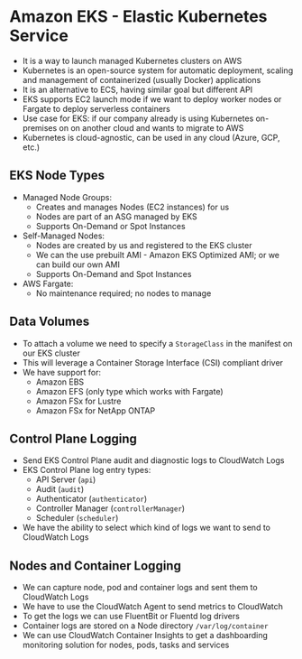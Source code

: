 # Amazon EKS - Elastic Kubernetes Service

- It is a way to launch managed Kubernetes clusters on AWS
- Kubernetes is an open-source system for automatic deployment, scaling and management of containerized (usually Docker) applications
- It is an alternative to ECS, having similar goal but different API
- EKS supports EC2 launch mode if we want to deploy worker nodes or Fargate to deploy serverless containers
- Use case for EKS: if our company already is using Kubernetes on-premises on on another cloud and wants to migrate to AWS
- Kubernetes is cloud-agnostic, can be used in any cloud (Azure, GCP, etc.)

## EKS Node Types

- Managed Node Groups:
    - Creates and manages Nodes (EC2 instances) for us
    - Nodes are part of an ASG managed by EKS
    - Supports On-Demand or Spot Instances
- Self-Managed Nodes:
    - Nodes are created by us and registered to the EKS cluster
    - We can the use prebuilt AMI - Amazon EKS Optimized AMI; or we can build our own AMI
    - Supports On-Demand and Spot Instances
- AWS Fargate:
    - No maintenance required; no nodes to manage

## Data Volumes

- To attach a volume we need to specify a `StorageClass` in the manifest on our EKS cluster
- This will leverage a Container Storage Interface (CSI) compliant driver
- We have support for:
    - Amazon EBS
    - Amazon EFS (only type which works with Fargate)
    - Amazon FSx for Lustre
    - Amazon FSx for NetApp ONTAP

## Control Plane Logging

- Send EKS Control Plane audit and diagnostic logs to CloudWatch Logs
- EKS Control Plane log entry types:
    - API Server (`api`)
    - Audit (`audit`)
    - Authenticator (`authenticator`)
    - Controller Manager (`controllerManager`)
    - Scheduler (`scheduler`)
- We have the ability to select which kind of logs we want to send to CloudWatch Logs

## Nodes and Container Logging

- We can capture node, pod and container logs and sent them to CloudWatch Logs
- We have to use the CloudWatch Agent to send metrics to CloudWatch
- To get the logs we can use FluentBit or Fluentd log drivers
- Container logs are stored on a Node directory `/var/log/container`
- We can use CloudWatch Container Insights to get a dashboarding monitoring solution for nodes, pods, tasks and services